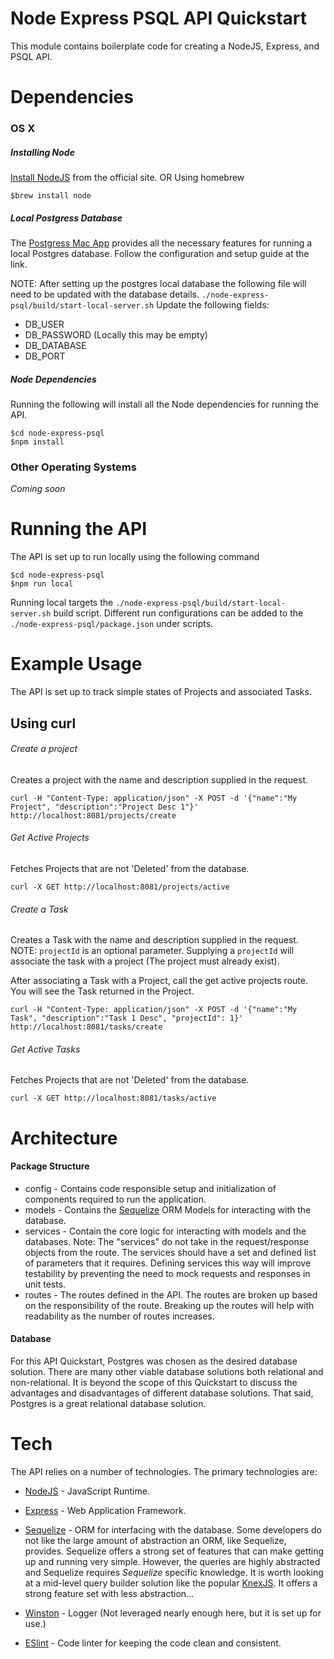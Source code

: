 # Node Express PSQL API Quickstart
This module contains boilerplate code for creating a NodeJS, Express, and PSQL API.

# Dependencies
### OS X
##### Installing Node
[Install NodeJS][install-node] from the official site.
OR
Using homebrew
```
$brew install node
```

##### Local Postgress Database
The [Postgress Mac App][postgress-mac] provides all the necessary features for running a local Postgres database. Follow the configuration and setup guide at the link.

NOTE:
After setting up the postgres local database the following file will need to be updated with the database details.
`./node-express-psql/build/start-local-server.sh`
Update the following fields:
- DB_USER
- DB_PASSWORD (Locally this may be empty)
- DB_DATABASE
- DB_PORT

##### Node Dependencies
Running the following will install all the Node dependencies for running the API.
```
$cd node-express-psql
$npm install
```

### Other Operating Systems
*Coming soon*

# Running the API
The API is set up to run locally using the following command
```
$cd node-express-psql
$npm run local
```
Running local targets the `./node-express-psql/build/start-local-server.sh`
build script. Different run configurations can be added to the  `./node-express-psql/package.json` under scripts.

# Example Usage
The API is set up to track simple states of Projects and associated Tasks.

## Using curl
###### Create a project
Creates a project with the name and description supplied in the request.
```
curl -H "Content-Type: application/json" -X POST -d '{"name":"My Project", "description":"Project Desc 1"}' http://localhost:8081/projects/create
```

###### Get Active Projects
Fetches Projects that are not 'Deleted' from the database.
```
curl -X GET http://localhost:8081/projects/active
```

###### Create a Task
Creates a Task with the name and description supplied in the request.
NOTE: `projectId` is an optional parameter. Supplying a `projectId` will
associate the task with a project (The project must already exist).

After associating a Task with a Project, call the get active projects route.
You will see the Task returned in the Project.
```
curl -H "Content-Type: application/json" -X POST -d '{"name":"My Task", "description":"Task 1 Desc", "projectId": 1}' http://localhost:8081/tasks/create
```

###### Get Active Tasks
Fetches Projects that are not 'Deleted' from the database.
```
curl -X GET http://localhost:8081/tasks/active
```

# Architecture

#### Package Structure
- config - Contains code responsible setup and initialization of components required to run the application.
- models - Contains the [Sequelize] ORM Models for interacting with the database.
- services - Contain the core logic for interacting with models and the databases. Note: The "services" do not take in the request/response objects from the route. The services should have a set and defined list of parameters that it requires. Defining services this way will improve testability by preventing the need to mock requests and responses in unit tests.
- routes - The routes defined in the API. The routes are broken up based on the responsibility of the route. Breaking up the routes will help with readability as the number of routes increases.

#### Database
For this API Quickstart, Postgres was chosen as the desired database solution. There are many other viable database solutions both relational and non-relational. It is beyond the scope of this Quickstart to discuss the advantages and disadvantages of different database solutions. That said, Postgres is a great relational database solution.

# Tech
The API relies on a number of technologies. The primary technologies are:
* [NodeJS] - JavaScript Runtime.
* [Express] - Web Application Framework.
* [Sequelize] - ORM for interfacing with the database. Some developers do not like the large amount of abstraction an ORM, like Sequelize, provides. Sequelize offers a strong set of features that can make getting up and running very simple. However, the queries are highly abstracted and Sequelize requires *Sequelize* specific knowledge. It is worth looking at a mid-level query builder solution like the popular [KnexJS]. It offers a strong feature set with less abstraction...
* [Winston] - Logger (Not leveraged nearly enough here, but it is set up for use.)
* [ESlint] - Code linter for keeping the code clean and consistent.

   [KnexJS]: <http://knexjs.org/>
   [Winston]: <https://github.com/winstonjs/winston>
   [install-node]: <https://nodejs.org/en/download/>
   [NodeJS]: <http://nodejs.org>
   [express]: <http://expressjs.com>
   [postgress-mac]: <https://postgresapp.com>
   [Sequelize]: <https://sequelize.org/>
   [ESlint]: <https://eslint.org/>
